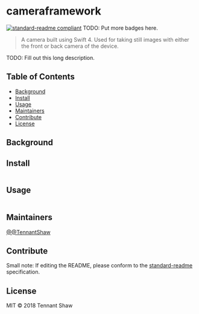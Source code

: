 # cameraframework

[![standard-readme compliant](https://img.shields.io/badge/standard--readme-OK-green.svg?style=flat-square)](https://github.com/RichardLitt/standard-readme)
TODO: Put more badges here.

> A camera built using Swift 4. Used for taking still images with either the front or back camera of the device.

TODO: Fill out this long description.

## Table of Contents

- [Background](#background)
- [Install](#install)
- [Usage](#usage)
- [Maintainers](#maintainers)
- [Contribute](#contribute)
- [License](#license)

## Background

## Install

```
```

## Usage

```
```

## Maintainers

[@@TennantShaw](https://github.com/@TennantShaw)

## Contribute



Small note: If editing the README, please conform to the [standard-readme](https://github.com/RichardLitt/standard-readme) specification.

## License

MIT © 2018 Tennant Shaw
